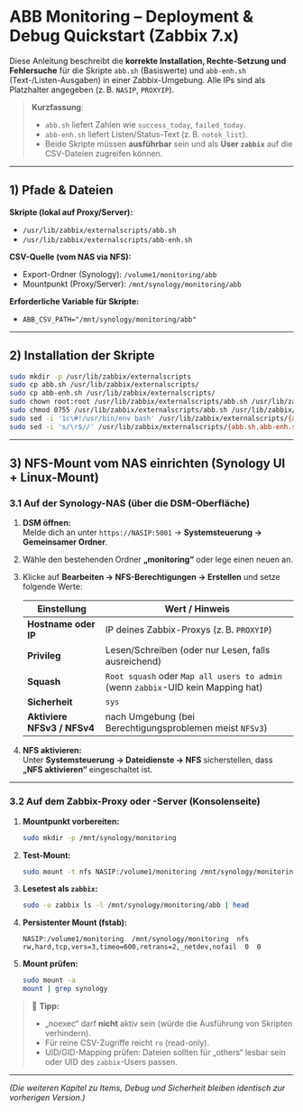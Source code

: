 # ABB Monitoring – Deployment & Debug Quickstart (Zabbix 7.x)

Diese Anleitung beschreibt die **korrekte Installation, Rechte-Setzung und Fehlersuche** für die Skripte `abb.sh` (Basiswerte) und `abb-enh.sh` (Text-/Listen-Ausgaben) in einer Zabbix-Umgebung. Alle IPs sind als Platzhalter angegeben (z. B. `NASIP`, `PROXYIP`).

> **Kurzfassung**:
> - `abb.sh` liefert Zahlen wie `success_today`, `failed_today`.
> - `abb-enh.sh` liefert Listen/Status-Text (z. B. `notok_list`).
> - Beide Skripte müssen **ausführbar** sein und als **User `zabbix`** auf die CSV-Dateien zugreifen können.

---

## 1) Pfade & Dateien

**Skripte (lokal auf Proxy/Server):**
- `/usr/lib/zabbix/externalscripts/abb.sh`
- `/usr/lib/zabbix/externalscripts/abb-enh.sh`

**CSV-Quelle (vom NAS via NFS):**
- Export-Ordner (Synology): `/volume1/monitoring/abb`
- Mountpunkt (Proxy/Server): `/mnt/synology/monitoring/abb`

**Erforderliche Variable für Skripte:**
- `ABB_CSV_PATH="/mnt/synology/monitoring/abb"`

---

## 2) Installation der Skripte

```bash
sudo mkdir -p /usr/lib/zabbix/externalscripts
sudo cp abb.sh /usr/lib/zabbix/externalscripts/
sudo cp abb-enh.sh /usr/lib/zabbix/externalscripts/
sudo chown root:root /usr/lib/zabbix/externalscripts/abb.sh /usr/lib/zabbix/externalscripts/abb-enh.sh
sudo chmod 0755 /usr/lib/zabbix/externalscripts/abb.sh /usr/lib/zabbix/externalscripts/abb-enh.sh
sudo sed -i '1c\#!/usr/bin/env bash' /usr/lib/zabbix/externalscripts/{abb.sh,abb-enh.sh}
sudo sed -i 's/\r$//' /usr/lib/zabbix/externalscripts/{abb.sh,abb-enh.sh}
```

---

## 3) NFS-Mount vom NAS einrichten (Synology UI + Linux-Mount)

### 3.1 Auf der Synology-NAS (über die DSM-Oberfläche)

1. **DSM öffnen:**  
   Melde dich an unter `https://NASIP:5001` → **Systemsteuerung → Gemeinsamer Ordner**.

2. Wähle den bestehenden Ordner **„monitoring“** oder lege einen neuen an.

3. Klicke auf **Bearbeiten → NFS-Berechtigungen → Erstellen** und setze folgende Werte:

   | Einstellung | Wert / Hinweis |
   |--------------|----------------|
   | **Hostname oder IP** | IP deines Zabbix-Proxys (z. B. `PROXYIP`) |
   | **Privileg** | Lesen/Schreiben (oder nur Lesen, falls ausreichend) |
   | **Squash** | `Root squash` oder `Map all users to admin` (wenn `zabbix`-UID kein Mapping hat) |
   | **Sicherheit** | `sys` |
   | **Aktiviere NFSv3 / NFSv4** | nach Umgebung (bei Berechtigungsproblemen meist `NFSv3`) |

4. **NFS aktivieren:**  
   Unter **Systemsteuerung → Dateidienste → NFS** sicherstellen, dass **„NFS aktivieren“** eingeschaltet ist.

---

### 3.2 Auf dem Zabbix-Proxy oder -Server (Konsolenseite)

1. **Mountpunkt vorbereiten:**
   ```bash
   sudo mkdir -p /mnt/synology/monitoring
   ```

2. **Test-Mount:**
   ```bash
   sudo mount -t nfs NASIP:/volume1/monitoring /mnt/synology/monitoring
   ```

3. **Lesetest als `zabbix`:**
   ```bash
   sudo -u zabbix ls -l /mnt/synology/monitoring/abb | head
   ```

4. **Persistenter Mount (fstab):**
   ```fstab
   NASIP:/volume1/monitoring  /mnt/synology/monitoring  nfs  rw,hard,tcp,vers=3,timeo=600,retrans=2,_netdev,nofail  0  0
   ```

5. **Mount prüfen:**
   ```bash
   sudo mount -a
   mount | grep synology
   ```

> 🔹 **Tipp:**  
> - „noexec“ darf **nicht** aktiv sein (würde die Ausführung von Skripten verhindern).  
> - Für reine CSV-Zugriffe reicht `ro` (read-only).  
> - UID/GID-Mapping prüfen: Dateien sollten für „others“ lesbar sein oder UID des `zabbix`-Users passen.

---

*(Die weiteren Kapitel zu Items, Debug und Sicherheit bleiben identisch zur vorherigen Version.)*
